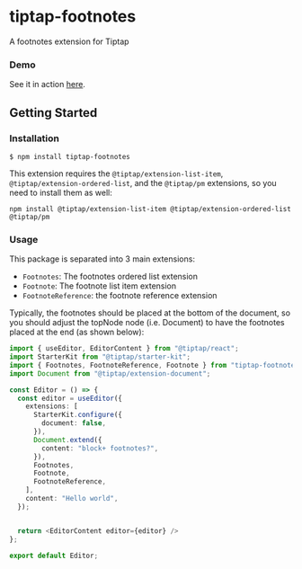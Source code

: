# tiptap-footnotes
A footnotes extension for Tiptap
### Demo
See it in action [here](https://codesandbox.io/p/devbox/tiptap-footnotes-example-7n53s4).
## Getting Started
### Installation
```shell
$ npm install tiptap-footnotes
```
This extension requires the `@tiptap/extension-list-item`, `@tiptap/extension-ordered-list`, and the `@tiptap/pm` extensions, so you need to install them as well:
```shell
npm install @tiptap/extension-list-item @tiptap/extension-ordered-list @tiptap/pm
```

### Usage
This package is separated into 3 main extensions:
- `Footnotes`: The footnotes ordered list extension
- `Footnote`: The footnote list item extension
- `FootnoteReference`: the footnote reference extension

Typically, the footnotes should be placed at the bottom of the document, so you should adjust the topNode node (i.e. Document) to have the footnotes placed at the end (as shown below):
```typescript
import { useEditor, EditorContent } from "@tiptap/react";
import StarterKit from "@tiptap/starter-kit";
import { Footnotes, FootnoteReference, Footnote } from "tiptap-footnotes";
import Document from "@tiptap/extension-document";

const Editor = () => {
  const editor = useEditor({
    extensions: [
      StarterKit.configure({
        document: false,
      }),
      Document.extend({
        content: "block+ footnotes?",
      }),
      Footnotes,
      Footnote,
      FootnoteReference,
    ],
    content: "Hello world",
  });


  return <EditorContent editor={editor} />
};

export default Editor;
```
